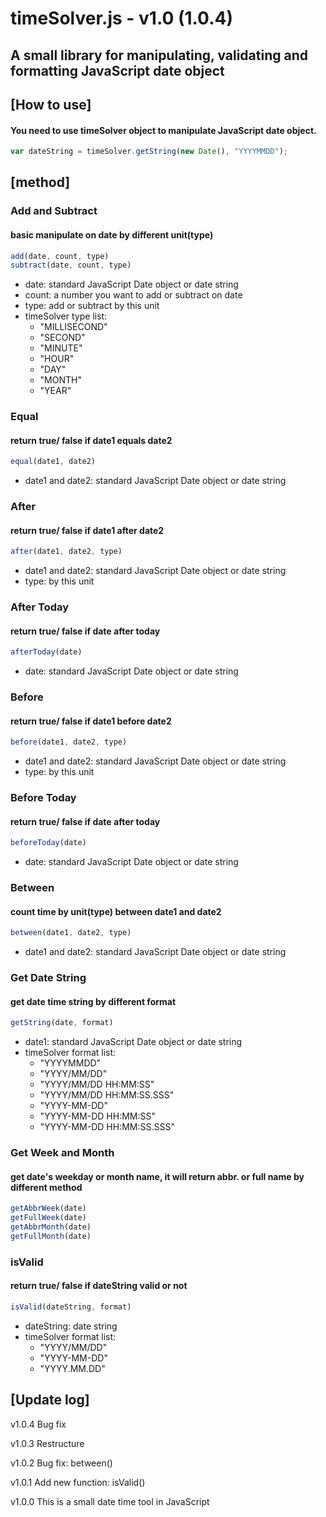 # timeSolver.js - v1.0 (1.0.4)

## A small library for manipulating, validating and formatting JavaScript date object

## [How to use]
#### You need to use timeSolver object to manipulate JavaScript date object.
```js
var dateString = timeSolver.getString(new Date(), "YYYYMMDD");
```

## [method]
	
### Add and Subtract
#### basic manipulate on date by different unit(type)
```js
add(date, count, type)
subtract(date, count, type)
```
* date: standard JavaScript Date object or date string
* count: a number you want to add or subtract on date
* type: add or subtract by this unit 
* timeSolver type list:
	* "MILLISECOND"
	* "SECOND"
	* "MINUTE"
	* "HOUR"
	* "DAY"
	* "MONTH"
	* "YEAR"	
	
### Equal
#### return true/ false if date1 equals date2 
```js
equal(date1, date2)
```
* date1 and date2: standard JavaScript Date object or date string
	
	
### After
#### return true/ false if date1 after date2 
```js
after(date1, date2, type)
```
* date1 and date2: standard JavaScript Date object or date string
* type: by this unit 


### After Today
#### return true/ false if date after today 
```js
afterToday(date)
```
* date: standard JavaScript Date object or date string


### Before
#### return true/ false if date1 before date2 
```js
before(date1, date2, type)
```
* date1 and date2: standard JavaScript Date object or date string
* type: by this unit 


### Before Today
#### return true/ false if date after today 
```js
beforeToday(date)
```
* date: standard JavaScript Date object or date string


### Between
#### count time by unit(type) between date1 and date2 
```js
between(date1, date2, type)
```
* date1 and date2: standard JavaScript Date object or date string		
	
### Get Date String
#### get date time string by different format 
```js
getString(date, format)
```
* date1: standard JavaScript Date object or date string
* timeSolver format list:
	* "YYYYMMDD"
	* "YYYY/MM/DD"
	* "YYYY/MM/DD HH:MM:SS"
	* "YYYY/MM/DD HH:MM:SS.SSS"
	* "YYYY-MM-DD"
	* "YYYY-MM-DD HH:MM:SS"
	* "YYYY-MM-DD HH:MM:SS.SSS"

### Get Week and Month
#### get date's weekday or month name, it will return abbr. or full name by different method
```js
getAbbrWeek(date)
getFullWeek(date)
getAbbrMonth(date)
getFullMonth(date)
```
	
		
### isValid
#### return true/ false if dateString valid or not
```js
isValid(dateString, format)
```	
* dateString: date string
* timeSolver format list:
	* "YYYY/MM/DD"
	* "YYYY-MM-DD"
	* "YYYY.MM.DD"

		
## [Update log]
v1.0.4
Bug fix

v1.0.3
Restructure

v1.0.2
Bug fix: between()

v1.0.1
Add new function: isValid()

v1.0.0
This is a small date time tool in JavaScript
